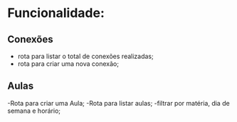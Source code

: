 # Funcionalidade:

## Conexões
- rota para listar o total de conexões realizadas;
- rota para criar uma nova conexão;

## Aulas
-Rota para criar uma Aula;
-Rota para listar aulas;
    -filtrar por matéria, dia de semana e horário;
